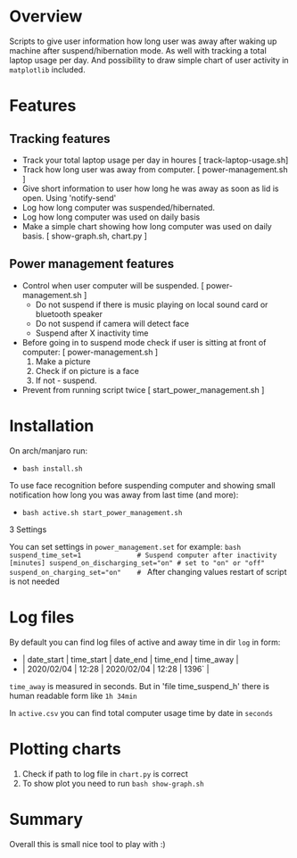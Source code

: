 # Overview 

Scripts to give user information how long user was away after waking up
machine after suspend/hibernation mode. As well with tracking a total laptop
usage per day. And possibility to draw simple chart of user activity in `matplotlib` included.

# Features 

## Tracking features
- Track your total laptop usage per day in houres [ track-laptop-usage.sh]
- Track how long user was away from computer. [ power-management.sh ] 
- Give short information to user how long he was away as soon as lid is open.
  Using 'notify-send'
- Log how long computer was suspended/hibernated. 
- Log how long computer was used on daily basis
- Make a simple chart showing how long computer was used on daily basis. [ show-graph.sh, chart.py ]

## Power management features
- Control when user computer will be suspended. [ power-management.sh ]
  - Do not suspend if there is music playing on local sound card or bluetooth speaker
  - Do not suspend if camera will detect face
  - Suspend after X inactivity time
- Before going in to suspend mode check if user is sitting at front of computer: [ power-management.sh ]
  1. Make a picture
  2. Check if on picture is a face 
  3. If not - suspend. 
- Prevent from running script twice [ start_power_management.sh ]

# Installation

On arch/manjaro run:
- `bash install.sh`

To use face recognition before suspending computer and showing small
notification how long you was away from last time (and more):
- `bash active.sh start_power_management.sh`

3 Settings 

You can set settings in `power_management.set` for example:
`bash
suspend_time_set=1              # Suspend computer after inactivity [minutes]
suspend_on_discharging_set="on" # set to "on" or "off"
suspend_on_charging_set="on"    #
`
After changing values restart of script is not needed

# Log files
By default you can find log files of active and away time in dir `log` in form:

- | date_start | time_start | date_end   | time_end | time_away    |
- | 2020/02/04 | 12:28      | 2020/02/04 | 12:28    | 1396`        |

`time_away` is measured in seconds. But in 'file time_suspend_h' there is human
readable form like `1h 34min`

In `active.csv` you can find total computer usage time by date in `seconds`

# Plotting charts

1. Check if path to log file in `chart.py` is correct 
2. To show plot you need to run `bash show-graph.sh` 

# Summary 

Overall this is small nice tool to play with :) 
